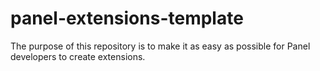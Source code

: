# panel-extensions-template
The purpose of this repository is to make it as easy as possible for Panel developers to create extensions.
